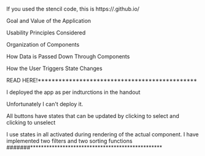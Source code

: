 If you used the stencil code, this is https://<your GitHub username>.github.io/<name of your repository>

Goal and Value of the Application

Usability Principles Considered

Organization of Components

How Data is Passed Down Through Components

How the User Triggers State Changes

READ HERE!**********************************************

I deployed the app as per indturctions in the handout

Unfortunately I can't deploy it.

All buttons have states that can be updated by clicking to select and clicking to unselect

I use states in all activated during rendering of the actual component. I have implemented two filters and two sorting functions #######*************************************************

